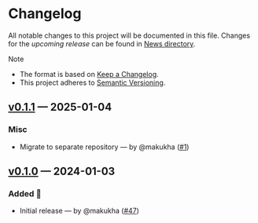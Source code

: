 # Changelog

All notable changes to this project will be documented in this file. Changes for the *upcoming release* can be found in [News directory](https://github.com/makukha/virtualenv-multipython/tree/main/src/news.d).

> [!NOTE]
> * The format is based on [Keep a Changelog](https://keepachangelog.com/en/1.0.0/).
> * This project adheres to [Semantic Versioning](https://semver.org/spec/v2.0.0.html).

<!-- towncrier release notes start -->

## [v0.1.1](https://github.com/makukha/virtualenv-multipython/releases/tag/v0.1.1) — 2025-01-04

### Misc

- Migrate to separate repository — by @makukha ([#1](https://github.com/makukha/virtualenv-multipython/issues/1))


## [v0.1.0](https://github.com/makukha/docsub/releases/tag/v0.1.0) — 2024-01-03

### Added 🌿

- Initial release — by @makukha ([#47](https://github.com/makukha/multipython/issues/47))
